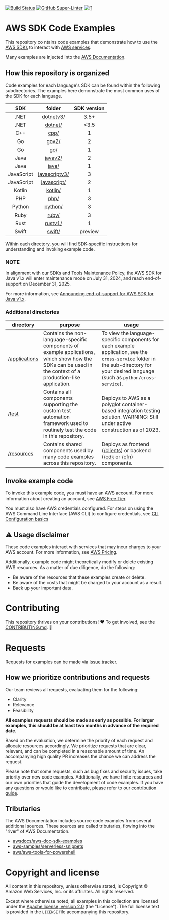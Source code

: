 [![Build Status](https://github.com/aws/aws-sdk-ruby/workflows/CI/badge.svg)](https://github.com/awsdocs/aws-doc-sdk-examples/actions)
[![GitHub Super-Linter](https://github.com/awsdocs/aws-doc-sdk-examples/actions/workflows/super-linter.yml/badge.svg)](https://github.com/marketplace/actions/super-linter)
![[]](https://img.shields.io/badge/license-MIT%2FApache--2.0-blue)

# AWS SDK Code Examples

This repository co ntains code examples that demonstrate how to use the [AWS SDKs](https://aws.amazon.com/developer/tools/) to interact with [AWS services](https://aws.amazon.com/products).

Many examples are injected into the [AWS Documentation](https://docs.aws.amazon.com).

## How this repository is organized

Code examples for each language's SDK can be found within the following subdirectories. The examples here demonstrate the most common uses of the SDK for each language.

|     SDK    |       folder      | SDK version |
|:----------:|:-----------------:|:-----------:|
| .NET       | [dotnetv3/](dotnetv3)         | 3.5+        |
| .NET       | [dotnet/](.dotnet)           | <3.5        |
| C++        | [cpp/](cpp)              | 1           |
| Go         | [gov2/](gov2)            | 2           |
| Go         | [go/](go)               | 1           |
| Java       | [javav2/](javav2)           | 2           |
| Java       | [java/](java)             | 1           |
| JavaScript | [javascriptv3/](javascriptv3)     | 3           |
| JavaScript | [javascript/](javascriptv)       | 2           |
| Kotlin     | [kotlin/](kotlin)           | 1             |
| PHP        | [php/](php)              | 3           |
| Python     | [python/](python)           | 3           |
| Ruby       | [ruby/](ruby)             | 3           |
| Rust       | [rustv1/](rustv1) | 1             |
| Swift      | [swift/](swift)            | preview           |

Within each directory, you will find SDK-specific instructions for understanding and invoking example code.

### NOTE
In alignment with our SDKs and Tools Maintenance Policy, the AWS SDK for Java v1.x will enter maintenance mode on July 31, 2024, and reach end-of-support on December 31, 2025.

For more information, see [Announcing end-of-support for AWS SDK for Java v1.x](https://aws.amazon.com/blogs/developer/announcing-end-of-support-for-aws-sdk-for-java-v1-x-on-december-31-2025/).


### Additional directories

| directory                     | purpose                                                                                                                                                     | usage                                                                                                                                                                                  |
|-------------------------------|-------------------------------------------------------------------------------------------------------------------------------------------------------------|----------------------------------------------------------------------------------------------------------------------------------------------------------------------------------------|
| [/applications](applications) | Contains the non-language-specific components of example applications, which show how the SDKs can be used in the context of a production-like application. | To view the language-specific components for each example application, see the `cross-service` folder in the sub-directory for your desired language (such as `python/cross-service`). |
| [/test](test)                 | Contains all components supporting the custom test automation framework used to routinely test the code in this repository.                                 | Deploys to AWS as a polyglot container-based integration testing solution. WARNING: Still under active construction as of 2023.                                                        |
| [/resources](resources)       | Contains shared components used by many code examples across this repository.                                                                               | Deploys as frontend ([/clients](/resources/clients)) or backend ([/cdk](/resources/cdk) or [/cfn](/resources/cfn)) components.                                                         


## Invoke example code

To invoke this example code, you must have an AWS account. For more information about creating an account, see [AWS Free Tier](https://aws.amazon.com/free/).

You must also have AWS credentials configured. For steps on using the AWS Command Line Interface (AWS CLI) to configure credentials, see [CLI Configuration basics](https://docs.aws.amazon.com/cli/latest/userguide/cli-configure-quickstart.html)

## ⚠️ Usage disclaimer

These code examples interact with services that may incur charges to your AWS account. For more information, see [AWS Pricing](https://aws.amazon.com/pricing/).

Additionally, example code might theoretically modify or delete existing AWS resources. As a matter of due diligence, do the following:

- Be aware of the resources that these examples create or delete.
- Be aware of the costs that might be charged to your account as a result.
- Back up your important data.

# Contributing

This repository thrives on your contributions! ❤️ To get involved, see the [CONTRIBUTING.md](CONTRIBUTING.md). 🙏

# Requests

Requests for examples can be made via [Issue tracker](https://github.com/awsdocs/aws-doc-sdk-examples/issues/new?assignees=octocat&labels=type%2Fenhancement&projects=&template=enhancement.yaml&title=%5BEnhancement%5D%3A+%3CDESCRIPTIVE+TITLE+HERE%3E).

## How we prioritize contributions and requests
Our team reviews all requests, evaluating them for the following:
- Clarity
- Relevance
- Feasibility

**All examples requests should be made as early as possible. For larger examples, this should be at least two months in advance of the required date.**

Based on the evaluation, we determine the priority of each request and allocate resources accordingly. We prioritize requests that are clear, relevant, and can be completed in a reasonable amount of time. An accompanying high quality PR increases the chance we can address the request.

Please note that some requests, such as bug fixes and security issues, take priority over new code examples. Additionally, we have finite resources and our own priorities that guide the development of code examples. If you have any questions or would like to contribute, please refer to our [contribution guide](https://github.com/awsdocs/aws-doc-sdk-examples/blob/main/CONTRIBUTING.md).


## Tributaries

The AWS Documentation includes source code examples from several additional sources. These sources are called tributaries, flowing into the "river" of AWS Documentation.

* [awsdocs/aws-doc-sdk-examples](https://github.com/awsdocs/aws-doc-sdk-examples)
* [aws-samples/serverless-snippets](https://github.com/aws-samples/serverless-snippets)
* [aws/aws-tools-for-powershell](https://github.com/aws/aws-tools-for-powershell)

# Copyright and license

All content in this repository, unless otherwise stated, is
Copyright © Amazon Web Services, Inc. or its affiliates. All rights reserved.

Except where otherwise noted, all examples in this collection are licensed under the [Apache
license, version 2.0](https://www.apache.org/licenses/LICENSE-2.0) (the "License"). The full
license text is provided in the `LICENSE` file accompanying this repository.
